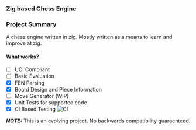 ### Zig based Chess Engine

### Project Summary

A chess engine written in zig. Mostly written as a means to learn and improve at zig.

#### What works?

- [ ] UCI Compliant
- [ ] Basic Evaluation
- [x] FEN Parsing
- [x] Board Design and Piece Information
- [ ] Move Generator (WIP)
- [x] Unit Tests for supported code
- [x] CI Based Testing ![CI](https://github.com/oswalpalash/chess-engine-zig/actions/workflows/ci.yaml/badge.svg)

**_NOTE:_** This is an evolving project. No backwards compatibility guaraenteed.

